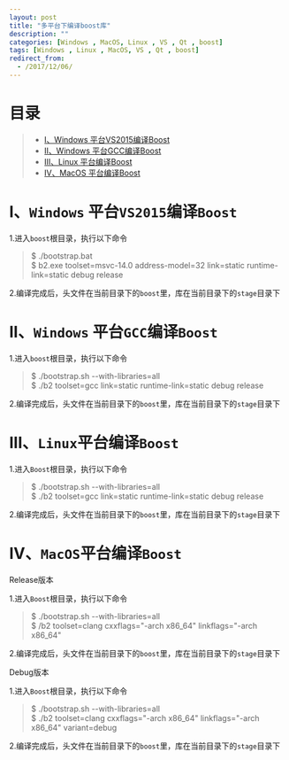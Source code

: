 ```yaml
---
layout: post
title: "多平台下编译boost库"
description: ""
categories: [Windows , MacOS, Linux , VS , Qt , boost]
tags: [Windows , Linux , MacOS, VS , Qt , boost]
redirect_from:
  - /2017/12/06/
---
```


# 目录  

> * [I、Windows 平台VS2015编译Boost](#one)  
> * [II、Windows 平台GCC编译Boost](#two)  
> * [III、Linux 平台编译Boost](#three)
> * [IV、MacOS 平台编译Boost](#four) 


<a name="one"></a>

# I、`Windows` 平台`VS2015`编译`Boost`  

1.进入`boost`根目录，执行以下命令  

> $ ./bootstrap.bat  
> $ b2.exe toolset=msvc-14.0 address-model=32 link=static runtime-link=static debug release  

2.编译完成后，头文件在当前目录下的`boost`里，库在当前目录下的`stage`目录下  


<a name="two"></a>

# II、`Windows` 平台`GCC`编译`Boost`

1.进入`boost`根目录，执行以下命令  

> $ ./bootstrap.sh --with-libraries=all  
> $ ./b2 toolset=gcc link=static runtime-link=static debug release  

2.编译完成后，头文件在当前目录下的`boost`里，库在当前目录下的`stage`目录下  


<a name="three"></a>

# III、`Linux`平台编译`Boost`  

1.进入`Boost`根目录，执行以下命令  

> $ ./bootstrap.sh --with-libraries=all  
> $ ./b2 toolset=gcc link=static runtime-link=static debug release  

2.编译完成后，头文件在当前目录下的`boost`里，库在当前目录下的`stage`目录下  


<a name="four"></a>

# IV、`MacOS`平台编译`Boost`  

Release版本  

1.进入`Boost`根目录，执行以下命令  

> $ ./bootstrap.sh --with-libraries=all  
> $ /b2 toolset=clang cxxflags="-arch x86_64" linkflags="-arch x86_64"  

2.编译完成后，头文件在当前目录下的`boost`里，库在当前目录下的`stage`目录下  

Debug版本  

1.进入`Boost`根目录，执行以下命令  

> $ ./bootstrap.sh --with-libraries=all  
> $ ./b2 toolset=clang cxxflags="-arch x86_64" linkflags="-arch x86_64"  variant=debug  

2.编译完成后，头文件在当前目录下的`boost`里，库在当前目录下的`stage`目录下  

